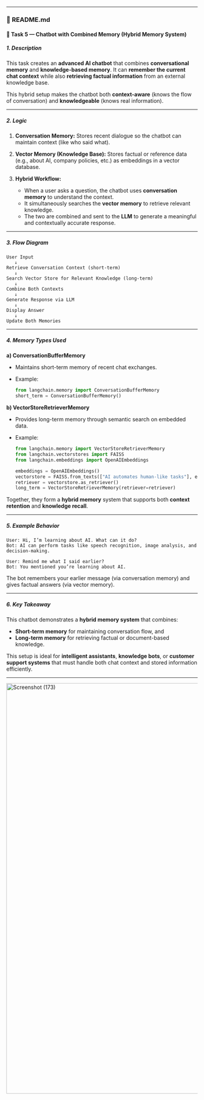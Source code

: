 
---

### 📘 README.md

#### 🧩 **Task 5 — Chatbot with Combined Memory (Hybrid Memory System)**

##### **1. Description**

This task creates an **advanced AI chatbot** that combines **conversational memory** and **knowledge-based memory**.
It can **remember the current chat context** while also **retrieving factual information** from an external knowledge base.

This hybrid setup makes the chatbot both **context-aware** (knows the flow of conversation) and **knowledgeable** (knows real information).

---

##### **2. Logic**

1. **Conversation Memory:**
   Stores recent dialogue so the chatbot can maintain context (like who said what).

2. **Vector Memory (Knowledge Base):**
   Stores factual or reference data (e.g., about AI, company policies, etc.) as embeddings in a vector database.

3. **Hybrid Workflow:**

   * When a user asks a question, the chatbot uses **conversation memory** to understand the context.
   * It simultaneously searches the **vector memory** to retrieve relevant knowledge.
   * The two are combined and sent to the **LLM** to generate a meaningful and contextually accurate response.

---

##### **3. Flow Diagram**

```
User Input
   ↓
Retrieve Conversation Context (short-term)
   ↓
Search Vector Store for Relevant Knowledge (long-term)
   ↓
Combine Both Contexts
   ↓
Generate Response via LLM
   ↓
Display Answer
   ↓
Update Both Memories
```

---

##### **4. Memory Types Used**

**a) ConversationBufferMemory**

* Maintains short-term memory of recent chat exchanges.
* Example:

  ```python
  from langchain.memory import ConversationBufferMemory
  short_term = ConversationBufferMemory()
  ```

**b) VectorStoreRetrieverMemory**

* Provides long-term memory through semantic search on embedded data.
* Example:

  ```python
  from langchain.memory import VectorStoreRetrieverMemory
  from langchain.vectorstores import FAISS
  from langchain.embeddings import OpenAIEmbeddings

  embeddings = OpenAIEmbeddings()
  vectorstore = FAISS.from_texts(["AI automates human-like tasks"], embeddings)
  retriever = vectorstore.as_retriever()
  long_term = VectorStoreRetrieverMemory(retriever=retriever)
  ```

Together, they form a **hybrid memory** system that supports both **context retention** and **knowledge recall**.

---

##### **5. Example Behavior**

```
User: Hi, I’m learning about AI. What can it do?
Bot: AI can perform tasks like speech recognition, image analysis, and decision-making.

User: Remind me what I said earlier?
Bot: You mentioned you’re learning about AI.
```

The bot remembers your earlier message (via conversation memory)
and gives factual answers (via vector memory).

---

##### **6. Key Takeaway**

This chatbot demonstrates a **hybrid memory system** that combines:

* **Short-term memory** for maintaining conversation flow, and
* **Long-term memory** for retrieving factual or document-based knowledge.

This setup is ideal for **intelligent assistants**, **knowledge bots**, or **customer support systems** that must handle both chat context and stored information efficiently.

---
<img width="1920" height="1080" alt="Screenshot (173)" src="https://github.com/user-attachments/assets/6f158168-9377-497d-9f9a-2ac562da7439" />
